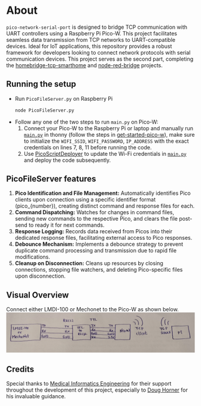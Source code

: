 # About
`pico-network-serial-port` is designed to bridge TCP communication with UART controllers using a Raspberry Pi Pico-W. This project facilitates seamless data transmission from TCP networks to UART-compatible devices. Ideal for IoT applications, this repository provides a robust framework for developers looking to connect network protocols with serial communication devices. This project serves as the second part, completing the [homebridge-tcp-smarthome](https://github.com/RajkumarGara/homebridge-tcp-smarthome) and [node-red-bridge](https://github.com/RajkumarGara/node-red-bridge) projects.

## Running the setup
* Run `PicoFileServer.py` on Raspberry Pi
    ```bash
    node PicoFileServer.py
    ```
* Follow any one of the two steps to run `main.py` on Pico-W:
    1. Connect your Pico-W to the Raspberry Pi or laptop and manually run [`main.py`](./main.py) in thonny (follow the steps in [get-started-pico-w](https://projects.raspberrypi.org/en/projects/get-started-pico-w/1)), make sure to initialize the `WIFI_SSID`, `WIFI_PASSWORD`, `IP_ADDRESS` with the exact credentials on lines 7, 8, 11 before running the code.
    2. Use [PicoScriptDeployer](https://github.com/RajkumarGara/PicoScriptDeployer) to update the Wi-Fi credentials in [`main.py`](./main.py) and deploy the code subsequently.
 
## PicoFileServer features
1. **Pico Identification and File Management:** Automatically identifies Pico clients upon connection using a specific identifier format (pico_{number}), creating distinct command and response files for each.
2. **Command Dispatching:** Watches for changes in command files, sending new commands to the respective Pico, and clears the file post-send to ready it for next commands.
3. **Response Logging:** Records data received from Picos into their dedicated response files, facilitating external access to Pico responses.
4. **Debounce Mechanism:** Implements a debounce strategy to prevent duplicate command processing and transmission due to rapid file modifications.
5. **Cleanup on Disconnection:** Cleans up resources by closing connections, stopping file watchers, and deleting Pico-specific files upon disconnection.

## Visual Overview
Connect either LMDI-100 or Mechonet to the Pico-W as shown below.
![pico](img/1.jpg)

## Credits
Special thanks to [Medical Informatics Engineering](https://www.mieweb.com/) for their support throughout the development of this project, especially to [Doug Horner](https://github.com/horner) for his invaluable guidance.